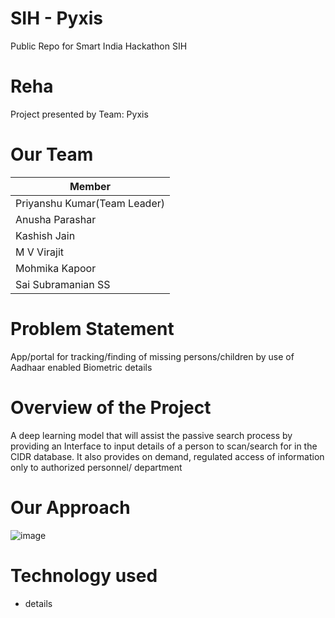 # SIH - Pyxis

Public Repo for Smart India Hackathon SIH

# Reha
Project presented by Team: Pyxis

# Our Team

|Member                      |     
|------------------|
|Priyanshu Kumar(Team Leader)  |              
|Anusha Parashar   |              
|Kashish Jain      |              
|M V Virajit       |              
|Mohmika Kapoor    |              
|Sai Subramanian SS|              

# Problem Statement
App/portal for tracking/finding of missing persons/children by use of Aadhaar enabled Biometric details

# Overview of the Project
A deep learning model that will assist the passive search process by providing an Interface to input details of a person to scan/search for in the CIDR database. It also provides on demand, regulated access of information only to authorized personnel/ department

# Our Approach
![image](https://user-images.githubusercontent.com/96635875/186846213-50c5c9e3-1067-40cd-8c3a-d14a4db41279.png)

# Technology used

* details
